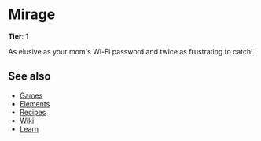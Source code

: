 # Mirage

**Tier**: 1

As elusive as your mom's Wi-Fi password and twice as frustrating to catch!

## See also

* [Games](/wiki/games)
* [Elements](/wiki/elements)
* [Recipes](/wiki/recipes)
* [Wiki](/wiki/index)
* [Learn](/learn/index)